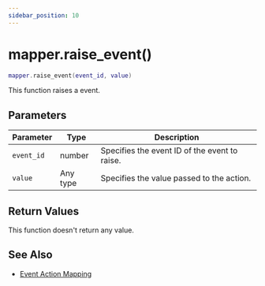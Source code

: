 ```yaml
---
sidebar_position: 10
---
```


# mapper.raise_event()
```lua
mapper.raise_event(event_id, value)
```
This function raises a event.


## Parameters
|Parameter|Type|Description|
|-|-|-|
|`event_id`|number|Specifies the event ID of the event to raise.|
|`value`|Any type|Specifies the value passed to the action.|


## Return Values
This function doesn't return any value.

## See Also
- [Event Action Mapping](/guide/event-action-mapping)
